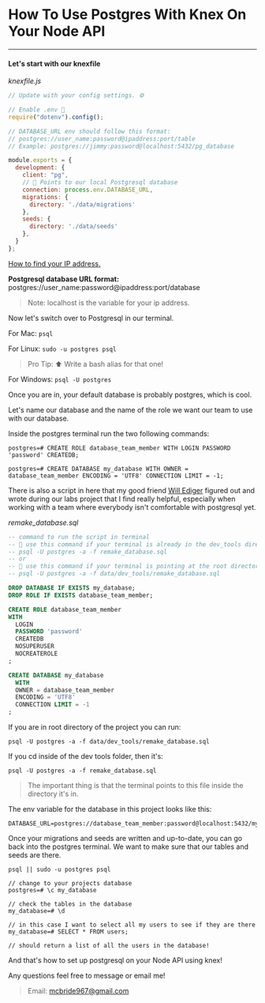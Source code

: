 # How To Use Postgres With Knex On Your Node API

--------------------

#### Let's start with our knexfile

_knexfile.js_
```javascript
// Update with your config settings. ⚙️

// Enable .env 💬
require("dotenv").config();

// DATABASE_URL env should follow this format:
// postgres://user_name:password@ipaddress:port/table
// Example: postgres://jimmy:password@localhost:5432/pg_database

module.exports = {
  development: {
    client: "pg",
    // 🔻 Points to our local Postgresql database
    connection: process.env.DATABASE_URL,
    migrations: {
      directory: './data/migrations'
    },
    seeds: {
      directory: './data/seeds'
    },
  }
};
```
[How to find your IP address.](https://www.wikihow.com/Find-the-IP-Address-of-Your-PC)

 __Postgresql database URL format:__ postgres://user_name:password@ipaddress:port/database

> Note: localhost is the variable for your ip address.

Now let's switch over to Postgresql in our terminal.

For Mac: `psql`

For Linux: `sudo -u postgres psql` 
> Pro Tip: ⬆️ Write a bash alias for that one!

For Windows: `psql -U postgres`

Once you are in, your default database is probably postgres, which is cool.

Let's name our database and the name of the role we want our team to use with our database.

Inside the postgres terminal run the two following commands:
```
postgres=# CREATE ROLE database_team_member WITH LOGIN PASSWORD 'password' CREATEDB;

postgres=# CREATE DATABASE my_database WITH OWNER = database_team_member ENCODING = 'UTF8' CONNECTION LIMIT = -1;
```

There is also a script in here that my good friend [Will Ediger](https://github.com/willediger) figured out and wrote during our labs project that I find really helpful, especially when working with a team where everybody isn't comfortable with postgresql yet.

*remake_database.sql*
```sql
-- command to run the script in terminal
-- 🔻 use this command if your terminal is already in the dev_tools directory
-- psql -U postgres -a -f remake_database.sql
-- or
-- 🔻 use this command if your terminal is pointing at the root directory of your project
-- psql -U postgres -a -f data/dev_tools/remake_database.sql

DROP DATABASE IF EXISTS my_database;
DROP ROLE IF EXISTS database_team_member;

CREATE ROLE database_team_member
WITH 
  LOGIN
  PASSWORD 'password'
  CREATEDB 
  NOSUPERUSER
  NOCREATEROLE
;

CREATE DATABASE my_database
  WITH 
  OWNER = database_team_member
  ENCODING = 'UTF8'
  CONNECTION LIMIT = -1
;
```

If you are in root directory of the project you can run:

`psql -U postgres -a -f data/dev_tools/remake_database.sql`

If you cd inside of the dev tools folder, then it's:

`psql -U postgres -a -f remake_database.sql`

> The important thing is that the terminal points to this file inside the directory it's in.

The env variable for the database in this project looks like this:

```
DATABASE_URL=postgres://database_team_member:password@localhost:5432/my_database
```

Once your migrations and seeds are written and up-to-date, you can go back into the postgres terminal. We want to make sure that our tables and seeds are there.

`psql || sudo -u postgres psql`
```
// change to your projects database
postgres=# \c my_database

// check the tables in the database
my_database=# \d

// in this case I want to select all my users to see if they are there
my_database=# SELECT * FROM users;

// should return a list of all the users in the database!
```

And that's how to set up postgresql on your Node API using knex!

Any questions feel free to message or email me!

> Email: mcbride967@gmail.com
